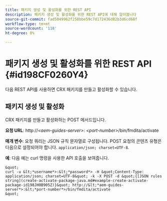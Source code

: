 ```yaml
---
title: 패키지 생성 및 활성화를 위한 REST API
description: 패키지 생성 및 활성화를 위한 REST API에 대해 알아봅니다
source-git-commit: fad5049962f258bbe59c7d172436d82b3d6cd68f
workflow-type: tm+mt
source-wordcount: '118'
ht-degree: 0%

---
```



# 패키지 생성 및 활성화를 위한 REST API {#id198CF0260Y4}

다음 REST API를 사용하면 CRX 패키지를 만들고 활성화할 수 있습니다.

## 패키지 생성 및 활성화

CRX 패키지를 만들고 활성화하는 POST 메서드입니다.

**요청 URL**: http://*&lt;aem-guides-server>*: *&lt;port-number>*/bin/fmdita/activate

**매개 변수**: 요청 쿼리는 JSON 규칙 문자열로 구성됩니다. POST 요청의 콘텐츠 유형은 다음으로 설정되어야 합니다. `application/json; charset=UTF-8`.

**예**: 다음 예는 curl 명령을 사용한 API 호출을 보여줍니다.

    &quot;
    curl -u &lt;*username*>:&lt;*password*> -H &quot;Content-Type: application/json; charset=UTF-8&quot; -k -X POST -d &quot;{[JSON rules string](create-activate-package-java.md#example-create-activate-package-id198JH0B905Z)}&quot; http://&lt;*aem-guides-server*>:&lt;*port-number*>/bin/fmdita/activate
    &quot;
